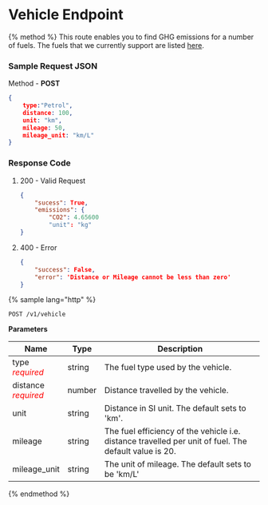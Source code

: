 # Vehicle Endpoint

{% method %}
This route enables you to find GHG emissions for a number of fuels. The fuels that we currently support are listed [here](https://gitlab.com/aossie/CarbonFootprint/blob/master/Source/Core/core/resources/fuels.json). 

### Sample Request JSON
Method - __POST__
```JSON
{
    type:"Petrol",
    distance: 100,
    unit: "km",
    mileage: 50,
    mileage_unit: "km/L"
}
```
### Response Code
1. 200 - Valid Request
    ```JSON
    {
        "sucess": True,
        "emissions": {
            "CO2": 4.65600
            "unit": "kg"
    }
    ```
2. 400 - Error 
    ```JSON
    {
        "success": False,
        "error": 'Distance or Mileage cannot be less than zero'
    }
    ```
{% sample lang="http" %}
```
POST /v1/vehicle
```
**Parameters**

| Name        | Type           | Description  |
| ------------- |-------------| -----|
| type<br><span style="color:red">_required_ </span>   | string | The fuel type used by the vehicle.|
| distance<br><span style="color:red">_required_ </span>     | number | Distance travelled by the vehicle. |
| unit     | string | Distance in SI unit. The default sets to 'km'. |
| mileage    | string | The fuel efficiency of the vehicle i.e. distance travelled per unit of fuel. The default value is 20. |
| mileage_unit     | string | The unit of mileage. The default sets to be 'km/L' |


{% endmethod %}
